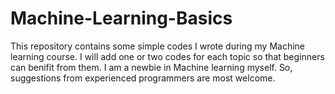 # Machine-Learning-Basics

This repository contains some simple codes I wrote during my Machine learning course. I will add one or two codes for each topic so that beginners can benifit from them. I am a newbie in Machine learning myself. So, suggestions from experienced programmers are most welcome.
